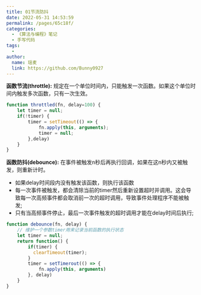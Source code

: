 ```yaml
---
title: 01节流防抖
date: 2022-05-31 14:53:59
permalink: /pages/65c18f/
categories:
  - 《算法与编程》笔记
  - 手写代码
tags:
  -
author:
  name: 瑶麦
  link: https://github.com/Bunny0927
---
```

**函数节流(throttle):** 规定在一个单位时间内，只能触发一次函数。如果这个单位时间内触发多次函数，只有一次生效。
```js
function throttled(fn, delay=100) {
    let timer = null;
    if(!timer) {
        timer = setTimeout(() => {
            fn.apply(this, arguments);
            timer = null;
        },delay)
    }
}
```
**函数防抖(debounce):** 在事件被触发n秒后再执行回调，如果在这n秒内又被触发，则重新计时。
* 如果delay时间段内没有触发该函数，则执行该函数
* 每一次事件被触发，都会清除当前的timer然后重新设置超时并调用。这会导致每一次高频事件都会取消前一次的超时调用，导致事件处理程序不能被触发;
* 只有当高频事件停止，最后一次事件触发的超时调用才能在delay时间后执行;
```js
function debounce(fn, delay) {
    // 维护一个参数timer用来记录当前函数的执行状态
    let timer = null;
    return function() {
        if(timer) {
          clearTimeout(timer);
        }
        timer = setTimerout(() => {
            fn.apply(this, arguments)
        }, delay)
    }
}
```